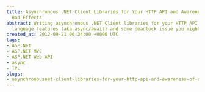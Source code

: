 ```yaml
---
title: Asynchronous .NET Client Libraries for Your HTTP API and Awareness of async/await's
  Bad Effects
abstract: Writing asynchronous .NET Client libraries for your HTTP API and using asynchronous
  language features (aka async/await) and some deadlock issue you might face.
created_at: 2012-09-21 06:34:00 +0000 UTC
tags:
- ASP.Net
- ASP.NET MVC
- ASP.NET Web API
- async
- TPL
slugs:
- asynchronousnet-client-libraries-for-your-http-api-and-awareness-of-async-await-s-bad-effects
---
```

